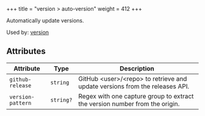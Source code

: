 +++
title = "version > auto-version"
weight = 412
+++

Automatically update versions.

Used by: [version](../version#blocks)


## Attributes

| Attribute | Type | Description |
|-----------|------|-------------|
| `github-release` | `string` | GitHub &lt;user&gt;/&lt;repo&gt; to retrieve and update versions from the releases API. |
| `version-pattern` | `string?` | Regex with one capture group to extract the version number from the origin. |
